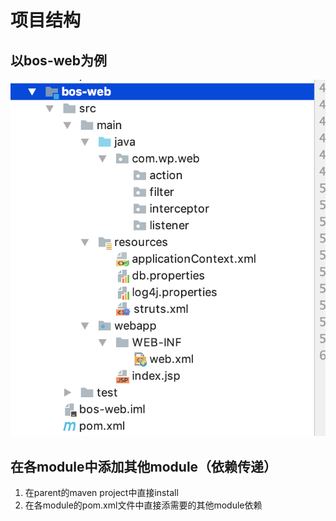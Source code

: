 # 项目结构

## 以bos-web为例

![](../../../.gitbook/assets/image%20%28282%29.png)

## 在各module中添加其他module（依赖传递）

1. 在parent的maven project中直接install
2. 在各module的pom.xml文件中直接添需要的其他module依赖

